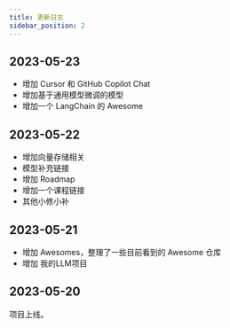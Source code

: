 ```yaml
---
title: 更新日志
sidebar_position: 2
---
```


## 2023-05-23

- 增加 Cursor 和 GitHub Copilot Chat
- 增加基于通用模型微调的模型
- 增加一个 LangChain 的 Awesome

## 2023-05-22

- 增加向量存储相关
- 模型补充链接
- 增加 Roadmap
- 增加一个课程链接
- 其他小修小补

## 2023-05-21

- 增加 Awesomes，整理了一些目前看到的 Awesome 仓库
- 增加 我的LLM项目

## 2023-05-20

项目上线。